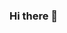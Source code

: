 ### Hi there 👋

<!--
**wmas516/wmas516** is a ✨ _special_ ✨ repository because its `README.md` (this file) appears on your GitHub profile.

Here are some ideas to get you started:

- 🔭 I’m currently working on my software engineering degree from UOA
- 🌱 I’m currently learning Java, OOP, DSA, Descrete Mathmatics
-->
